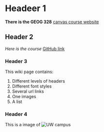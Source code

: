 # Headeer 1
**There is the GEOG 328**  [canvas course website](https://canvas.uw.edu/courses/1729756)

## Header 2
*Here is the course* [GitHub link](https://github.com/jakobzhao/geog328)

### Header 3
This wiki page contains:
1. Different levels of headers
2. Different font styles
3. Several url links
4. One images
5. A list

### Header 4
This is a image of ![UW campus]()
